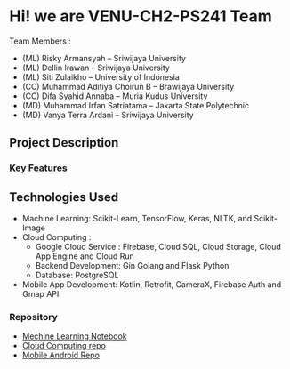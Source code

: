 # Hi! we are VENU-CH2-PS241 Team

Team Members : 
- (ML) Risky Armansyah – Sriwijaya University
- (ML) Dellin Irawan – Sriwijaya University
- (ML) Siti Zulaikho – University of Indonesia
- (CC) Muhammad Aditiya Choirun B – Brawijaya University
- (CC) Difa Syahid Annaba – Muria Kudus University 
- (MD) Muhammad Irfan Satriatama – Jakarta State Polytechnic
- (MD) Vanya Terra Ardani – Sriwijaya University

## Project Description


### Key Features



## Technologies Used
- Machine Learning: Scikit-Learn, TensorFlow, Keras, NLTK, and Scikit-Image
- Cloud Computing :
  - Google Cloud Service : Firebase, Cloud SQL, Cloud Storage, Cloud App Engine and Cloud Run
  - Backend Development: Gin Golang and Flask Python
  - Database: PostgreSQL
- Mobile App Development: Kotlin, Retrofit, CameraX, Firebase Auth and Gmap API


### Repository 
- [Mechine Learning Notebook](https://github.com/VENU-CH2-PS241/VENU-ML)
- [Cloud Computing repo](https://github.com/VENU-CH2-PS241/VENU-CC)
- [Mobile Android Repo](https://github.com/VENU-CH2-PS241/VENU-MD)